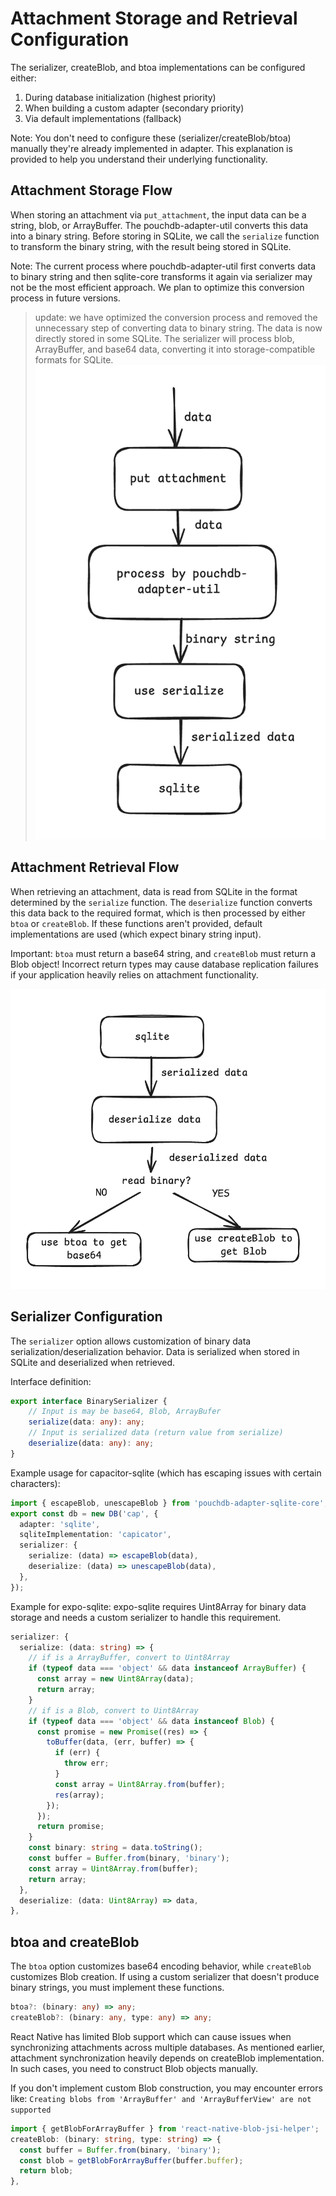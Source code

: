 # Attachment Storage and Retrieval Configuration

The serializer, createBlob, and btoa implementations can be configured either:
1. During database initialization (highest priority)
2. When building a custom adapter (secondary priority)
3. Via default implementations (fallback)


Note: You don't need to configure these (serializer/createBlob/btoa) manually 
they're already implemented in adapter. This explanation is provided to help you understand their underlying functionality.

## Attachment Storage Flow
When storing an attachment via `put_attachment`, the input data can be a string, blob, or ArrayBuffer. The pouchdb-adapter-util converts this data into a binary string. Before storing in SQLite, we call the `serialize` function to transform the binary string, with the result being stored in SQLite.

Note: The current process where pouchdb-adapter-util first converts data to binary string and then sqlite-core transforms it again via serializer may not be the most efficient approach. We plan to optimize this conversion process in future versions.

> update: we have optimized the conversion process and removed the unnecessary step of converting data to binary string. The data is now directly stored in some SQLite.
> The serializer will process blob, ArrayBuffer, and base64 data, converting it into storage-compatible formats for SQLite.
![att_store](./docs/imags/att_store.png)

## Attachment Retrieval Flow
When retrieving an attachment, data is read from SQLite in the format determined by the `serialize` function. 
The `deserialize` function converts this data back to the required format, which is then processed by either `btoa` or `createBlob`. If these functions aren't provided, default implementations are used (which expect binary string input).

Important: `btoa` must return a base64 string, and `createBlob` must return a Blob object! Incorrect return types may cause database replication failures if your application heavily relies on attachment functionality.

![att_read](./docs/imags/att_read.png)

## Serializer Configuration
The `serializer` option allows customization of binary data serialization/deserialization behavior. Data is serialized when stored in SQLite and deserialized when retrieved.

Interface definition:
```typescript
export interface BinarySerializer {
    // Input is may be base64, Blob, ArrayBufer
    serialize(data: any): any;
    // Input is serialized data (return value from serialize)
    deserialize(data: any): any;
}
```

Example usage for capacitor-sqlite (which has escaping issues with certain characters):
```typescript
import { escapeBlob, unescapeBlob } from 'pouchdb-adapter-sqlite-core';
export const db = new DB('cap', {
  adapter: 'sqlite',
  sqliteImplementation: 'capicator',
  serializer: {
    serialize: (data) => escapeBlob(data),
    deserialize: (data) => unescapeBlob(data),
  },
});
```

Example for expo-sqlite:
expo-sqlite requires Uint8Array for binary data storage and needs a custom serializer to handle this requirement.
```typescript
serializer: {
  serialize: (data: string) => {
    // if is a ArrayBuffer, convert to Uint8Array
    if (typeof data === 'object' && data instanceof ArrayBuffer) {
      const array = new Uint8Array(data);
      return array;
    }
    // if is a Blob, convert to Uint8Array
    if (typeof data === 'object' && data instanceof Blob) {
      const promise = new Promise((res) => {
        toBuffer(data, (err, buffer) => {
          if (err) {
            throw err;
          }
          const array = Uint8Array.from(buffer);
          res(array);
        });
      });
      return promise;
    }
    const binary: string = data.toString();
    const buffer = Buffer.from(binary, 'binary');
    const array = Uint8Array.from(buffer);
    return array;
  },
  deserialize: (data: Uint8Array) => data,
},
```

## btoa and createBlob
The `btoa` option customizes base64 encoding behavior, while `createBlob` customizes Blob creation. If using a custom serializer that doesn't produce binary strings, you must implement these functions.

```typescript
btoa?: (binary: any) => any;
createBlob?: (binary: any, type: any) => any;
```

React Native has limited Blob support which can cause issues when synchronizing attachments across multiple databases. As mentioned earlier, attachment synchronization heavily depends on createBlob implementation. In such cases, you need to construct Blob objects manually.

If you don't implement custom Blob construction, you may encounter errors like: `Creating blobs from 'ArrayBuffer' and 'ArrayBufferView' are not supported`

```typescript
import { getBlobForArrayBuffer } from 'react-native-blob-jsi-helper';
createBlob: (binary: string, type: string) => {
  const buffer = Buffer.from(binary, 'binary');
  const blob = getBlobForArrayBuffer(buffer.buffer);
  return blob;
},
```


